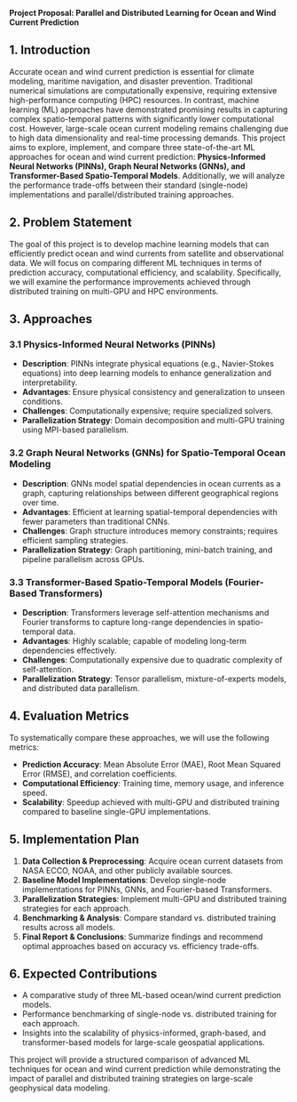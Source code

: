 **Project Proposal: Parallel and Distributed Learning for Ocean and Wind Current Prediction**

## 1. Introduction  
Accurate ocean and wind current prediction is essential for climate modeling, maritime navigation, and disaster prevention. Traditional numerical simulations are computationally expensive, requiring extensive high-performance computing (HPC) resources. In contrast, machine learning (ML) approaches have demonstrated promising results in capturing complex spatio-temporal patterns with significantly lower computational cost. However, large-scale ocean current modeling remains challenging due to high data dimensionality and real-time processing demands. This project aims to explore, implement, and compare three state-of-the-art ML approaches for ocean and wind current prediction: **Physics-Informed Neural Networks (PINNs), Graph Neural Networks (GNNs), and Transformer-Based Spatio-Temporal Models**. Additionally, we will analyze the performance trade-offs between their standard (single-node) implementations and parallel/distributed training approaches.

## 2. Problem Statement  
The goal of this project is to develop machine learning models that can efficiently predict ocean and wind currents from satellite and observational data. We will focus on comparing different ML techniques in terms of prediction accuracy, computational efficiency, and scalability. Specifically, we will examine the performance improvements achieved through distributed training on multi-GPU and HPC environments.

## 3. Approaches  

### 3.1 Physics-Informed Neural Networks (PINNs)  
- **Description**: PINNs integrate physical equations (e.g., Navier-Stokes equations) into deep learning models to enhance generalization and interpretability.  
- **Advantages**: Ensure physical consistency and generalization to unseen conditions.  
- **Challenges**: Computationally expensive; require specialized solvers.  
- **Parallelization Strategy**: Domain decomposition and multi-GPU training using MPI-based parallelism.  

### 3.2 Graph Neural Networks (GNNs) for Spatio-Temporal Ocean Modeling  
- **Description**: GNNs model spatial dependencies in ocean currents as a graph, capturing relationships between different geographical regions over time.  
- **Advantages**: Efficient at learning spatial-temporal dependencies with fewer parameters than traditional CNNs.  
- **Challenges**: Graph structure introduces memory constraints; requires efficient sampling strategies.  
- **Parallelization Strategy**: Graph partitioning, mini-batch training, and pipeline parallelism across GPUs.  

### 3.3 Transformer-Based Spatio-Temporal Models (Fourier-Based Transformers)  
- **Description**: Transformers leverage self-attention mechanisms and Fourier transforms to capture long-range dependencies in spatio-temporal data.  
- **Advantages**: Highly scalable; capable of modeling long-term dependencies effectively.  
- **Challenges**: Computationally expensive due to quadratic complexity of self-attention.  
- **Parallelization Strategy**: Tensor parallelism, mixture-of-experts models, and distributed data parallelism.  

## 4. Evaluation Metrics  
To systematically compare these approaches, we will use the following metrics:  
- **Prediction Accuracy**: Mean Absolute Error (MAE), Root Mean Squared Error (RMSE), and correlation coefficients.  
- **Computational Efficiency**: Training time, memory usage, and inference speed.  
- **Scalability**: Speedup achieved with multi-GPU and distributed training compared to baseline single-GPU implementations.  

## 5. Implementation Plan  
1. **Data Collection & Preprocessing**: Acquire ocean current datasets from NASA ECCO, NOAA, and other publicly available sources.  
2. **Baseline Model Implementations**: Develop single-node implementations for PINNs, GNNs, and Fourier-based Transformers.  
3. **Parallelization Strategies**: Implement multi-GPU and distributed training strategies for each approach.  
4. **Benchmarking & Analysis**: Compare standard vs. distributed training results across all models.  
5. **Final Report & Conclusions**: Summarize findings and recommend optimal approaches based on accuracy vs. efficiency trade-offs.  

## 6. Expected Contributions  
- A comparative study of three ML-based ocean/wind current prediction models.  
- Performance benchmarking of single-node vs. distributed training for each approach.  
- Insights into the scalability of physics-informed, graph-based, and transformer-based models for large-scale geospatial applications.   

This project will provide a structured comparison of advanced ML techniques for ocean and wind current prediction while demonstrating the impact of parallel and distributed training strategies on large-scale geophysical data modeling.
